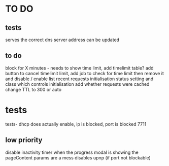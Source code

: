 
# TO DO 
## tests
 serves the correct dns server address 
 can be updated

 
## to do
block for X minutes - needs to show time limit, add timelimit table? add button to cancel timelimit limit,  add job to check for time limit then remove it and disable / enable
list recent requests
initialisation status setting and class which controls initialisation
add whether requests were cached
change TTL to 300 or auto

# tests
tests-  dhcp does actually enable, ip is blocked, port is blocked
7711

## low priority
disable inactivity timer when the progress modal is showing
the pageContent params are a mess
disables upnp (if port not blockable)

